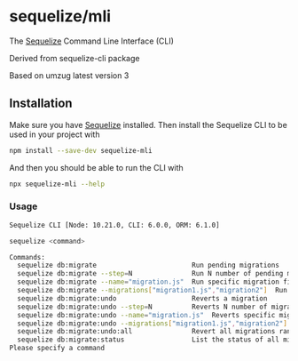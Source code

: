 # sequelize/mli 

The [Sequelize](https://sequelize.org) Command Line Interface (CLI)

Derived from sequelize-cli package

Based on umzug latest version 3

## Installation

Make sure you have [Sequelize](https://sequelize.org) installed. Then install the Sequelize CLI to be used in your project with

```bash
npm install --save-dev sequelize-mli
```

And then you should be able to run the CLI with

```bash
npx sequelize-mli --help
```

### Usage

```bash
Sequelize CLI [Node: 10.21.0, CLI: 6.0.0, ORM: 6.1.0]

sequelize <command>

Commands:
  sequelize db:migrate                        Run pending migrations
  sequelize db:migrate --step=N               Run N number of pending migrations
  sequelize db:migrate --name="migration.js"  Run specific migration file .js
  sequelize db:migrate --migrations["migration1.js","migration2"]  Run array of migration files
  sequelize db:migrate:undo                   Reverts a migration
  sequelize db:migrate:undo --step=N          Reverts N number of migrations
  sequelize db:migrate:undo --name="migration.js"  Reverts specific migration file .js
  sequelize db:migrate:undo --migrations["migration1.js","migration2"]  Reverts array of migration file .js
  sequelize db:migrate:undo:all               Revert all migrations ran
  sequelize db:migrate:status                 List the status of all migrations
Please specify a command
```
